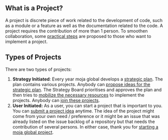 ## What is a Project?

A project is discrete piece of work related to the development of code, such as a module or a feature as well as the documentation related to the code. A project requires the contribution of more than 1 person. To smoothen collaboration, some [practical steps](https://github.com/moja-global/.github/blob/master/Contributing/How-to-Start-a-New-Project.md) are proposed to those who want to implement a project.


## Types of Projects

There are two types of projects:



1. **Strategy Initiated**: Every year moja global develops a [strategic plan](https://github.com/moja-global/.github/blob/master/Governance/Strategic-Plan.md). The plan contains various projects. Anybody can [propose ideas for the strategic plan](https://github.com/moja-global/.github/blob/master/Contributing/How-to-Provide-Strategic-Advice.md). The Strategy Board prioritises and approves the plan and then tries to [mobilize the necessary resources](https://github.com/moja-global/About-moja-global/blob/master/Contributing/How-to-Assist-with-Fundraising.md) to implement the projects. Anybody can [join these projects](https://github.com/moja-global/About-moja-global/blob/master/Contributing/How-to-Join-moja-global.md). 
2. **User Initiated:**  As a user, you can start a project that is important to you. You can [submit a project idea](https://github.com/moja-global/About-moja-global/blob/master/Contributing/How-to-Start-a-New-Project.md) anytime. The idea of the project might come from your own need / preference or it might be an issue that was already listed on the issue backlog of a repository but that needs the contribution of several persons. In either case, thank you for [starting a moja global project](https://github.com/moja-global/.github/blob/master/Contributing/How-to-Start-a-New-Project.md).  
